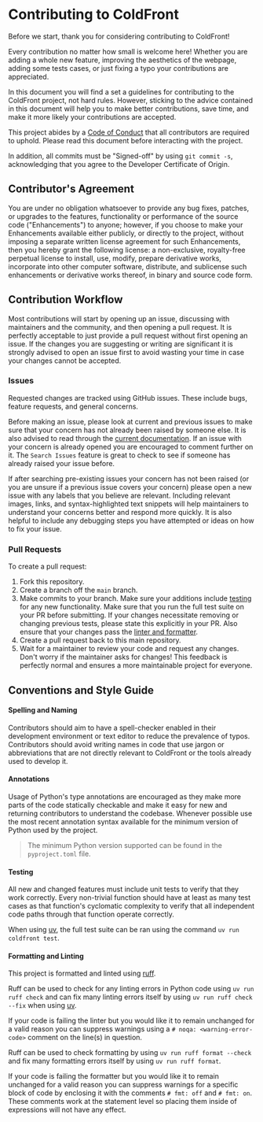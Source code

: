 # Contributing to ColdFront

Before we start, thank you for considering contributing to ColdFront! 

Every contribution no matter how small is welcome here! Whether you are adding a whole new feature, improving the aesthetics of the webpage, adding some tests cases, or just fixing a typo your contributions are appreciated. 

In this document you will find a set a guidelines for contributing to the ColdFront project, not hard rules. However, sticking to the advice contained in this document will help you to make better contributions, save time, and make it more likely your contributions are accepted. 

This project abides by a [Code of Conduct](CODE_OF_CONDUCT.md) that all contributors are required to uphold. Please read this document before interacting with the project.

In addition, all commits must be "Signed-off" by using `git commit -s`, acknowledging that you agree to the Developer Certificate of Origin.

## Contributor's Agreement

You are under no obligation whatsoever to provide any bug fixes, patches, or upgrades to the features, functionality or performance of the source code ("Enhancements") to anyone; however, if you choose to make your Enhancements available either publicly, or directly to the project, without imposing a separate written license agreement for such Enhancements, then you hereby grant the following license: a non-exclusive, royalty-free perpetual license to install, use, modify, prepare derivative works, incorporate into other computer software, distribute, and sublicense such enhancements or derivative works thereof, in binary and source code form.

## Contribution Workflow

Most contributions will start by opening up an issue, discussing with maintainers and the community, and then opening a pull request. It is perfectly acceptable to just provide a pull request without first opening an issue. If the changes you are suggesting or writing are significant it is strongly advised to open an issue first to avoid wasting your time in case your changes cannot be accepted. 

### Issues

Requested changes are tracked using GitHub issues. These include bugs, feature requests, and general concerns. 

Before making an issue, please look at current and previous issues to make sure that your concern has not already been raised by someone else. It is also advised to read through the [current documentation](https://coldfront.readthedocs.io/en/stable/). If an issue with your concern is already opened you are encouraged to comment further on it. The `Search Issues` feature is great to check to see if someone has already raised your issue before. 

If after searching pre-existing issues your concern has not been raised (or you are unsure if a previous issue covers your concern) please open a new issue with any labels that you believe are relevant. Including relevant images, links, and syntax-highlighted text snippets will help maintainers to understand your concerns better and respond more quickly. It is also helpful to include any debugging steps you have attempted or ideas on how to fix your issue. 

### Pull Requests

To create a pull request:

1. Fork this repository.
2. Create a branch off the `main` branch.
3. Make commits to your branch. Make sure your additions include [testing](#testing) for any new functionality. Make sure that you run the full test suite on your PR before submitting. If your changes necessitate removing or changing previous tests, please state this explicitly in your PR. Also ensure that your changes pass the [linter and formatter](#formatting-and-linting).
4. Create a pull request back to this main repository.
5. Wait for a maintainer to review your code and request any changes. Don't worry if the maintainer asks for changes! This feedback is perfectly normal and ensures a more maintainable project for everyone. 

## Conventions and Style Guide

#### Spelling and Naming

Contributors should aim to have a spell-checker enabled in their development environment or text editor to reduce the prevalence of typos. Contributors should avoid writing names in code that use jargon or abbreviations that are not directly relevant to ColdFront or the tools already used to develop it. 

#### Annotations

Usage of Python's type annotations are encouraged as they make more parts of the code statically checkable and make it easy for new and returning contributors to understand the codebase. Whenever possible use the most recent annotation syntax available for the minimum version of Python used by the project. 

> The minimum Python version supported can be found in the `pyproject.toml` file.

#### Testing

All new and changed features must include unit tests to verify that they work correctly. Every non-trivial function should have at least as many test cases as that function's cyclomatic complexity to verify that all independent code paths through that function operate correctly. 

When using [uv](https://docs.astral.sh/uv/), the full test suite can be ran using the command `uv run coldfront test`. 

#### Formatting and Linting

This project is formatted and linted using [ruff](https://docs.astral.sh/ruff/). 

Ruff can be used to check for any linting errors in Python code using `uv run ruff check` and can fix many linting errors itself by using `uv run ruff check --fix` when using [uv](https://docs.astral.sh/uv/). 

If your code is failing the linter but you would like it to remain unchanged for a valid reason you can suppress warnings using a `# noqa: <warning-error-code>` comment on the line(s) in question. 

Ruff can be used to check formatting by using `uv run ruff format --check` and fix many formatting errors itself by using `uv run ruff format`. 

If your code is failing the formatter but you would like it to remain unchanged for a valid reason you can suppress warnings for a specific block of code by enclosing it with the comments `# fmt: off` and `# fmt: on`. These comments work at the statement level so placing them inside of expressions will not have any effect. 
